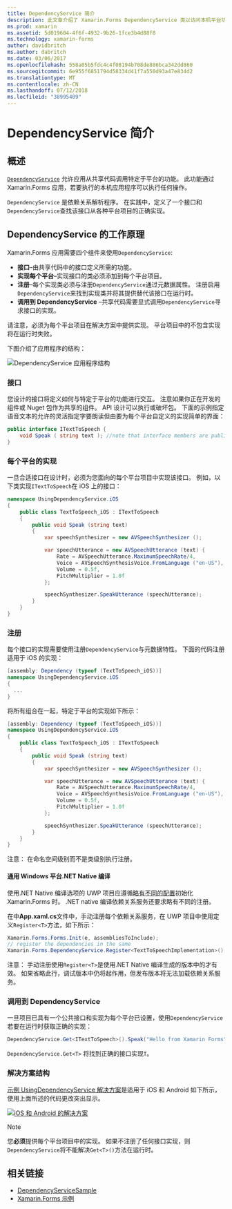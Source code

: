 ```yaml
---
title: DependencyService 简介
description: 此文章介绍了 Xamarin.Forms DependencyService 类以访问本机平台功能的工作方式。
ms.prod: xamarin
ms.assetid: 5d019604-4f6f-4932-9b26-1fce3b4d88f8
ms.technology: xamarin-forms
author: davidbritch
ms.author: dabritch
ms.date: 03/06/2017
ms.openlocfilehash: 558a05b5fdc4c4f08194b708de886bca342dd860
ms.sourcegitcommit: 6e955f6851794d58334d41f7a550d93a47e834d2
ms.translationtype: MT
ms.contentlocale: zh-CN
ms.lasthandoff: 07/12/2018
ms.locfileid: "38995409"
---
```

# <a name="introduction-to-dependencyservice"></a>DependencyService 简介

## <a name="overview"></a>概述

[`DependencyService`](xref:Xamarin.Forms.DependencyService) 允许应用从共享代码调用特定于平台的功能。 此功能通过 Xamarin.Forms 应用，若要执行的本机应用程序可以执行任何操作。

`DependencyService` 是依赖关系解析程序。 在实践中，定义了一个接口和`DependencyService`查找该接口从各种平台项目的正确实现。

## <a name="how-dependencyservice-works"></a>DependencyService 的工作原理

Xamarin.Forms 应用需要四个组件来使用`DependencyService`:

- **接口**&ndash;由共享代码中的接口定义所需的功能。
- **实现每个平台**&ndash;实现接口的类必须添加到每个平台项目。
- **注册**&ndash;每个实现类必须与注册`DependencyService`通过元数据属性。 注册启用`DependencyService`来找到实现类并将其提供替代该接口在运行时。
- **调用到 DependencyService** &ndash;共享代码需要显式调用`DependencyService`寻求接口的实现。

请注意，必须为每个平台项目在解决方案中提供实现。 平台项目中的不包含实现将在运行时失败。

下图介绍了应用程序的结构：

![](introduction-images/overview-diagram.png "DependencyService 应用程序结构")

### <a name="interface"></a>接口

您设计的接口将定义如何与特定于平台的功能进行交互。 注意如果你正在开发的组件或 Nuget 包作为共享的组件。 API 设计可以执行或破坏包。 下面的示例指定语音文本的允许的灵活指定字要朗读但由要为每个平台自定义的实现简单的界面：

```csharp
public interface ITextToSpeech {
    void Speak ( string text ); //note that interface members are public by default
}
```

### <a name="implementation-per-platform"></a>每个平台的实现

一旦合适接口在设计时，必须为您面向的每个平台项目中实现该接口。 例如，以下类实现`ITextToSpeech`在 iOS 上的接口：

```csharp
namespace UsingDependencyService.iOS
{
    public class TextToSpeech_iOS : ITextToSpeech
    {
        public void Speak (string text)
        {
            var speechSynthesizer = new AVSpeechSynthesizer ();

            var speechUtterance = new AVSpeechUtterance (text) {
                Rate = AVSpeechUtterance.MaximumSpeechRate/4,
                Voice = AVSpeechSynthesisVoice.FromLanguage ("en-US"),
                Volume = 0.5f,
                PitchMultiplier = 1.0f
            };

            speechSynthesizer.SpeakUtterance (speechUtterance);
        }
    }
}
```

### <a name="registration"></a>注册

每个接口的实现需要使用注册`DependencyService`与元数据特性。 下面的代码注册适用于 iOS 的实现：

```csharp
[assembly: Dependency (typeof (TextToSpeech_iOS))]
namespace UsingDependencyService.iOS
{
  ...
}
```

将所有组合在一起，特定于平台的实现如下所示：

```csharp
[assembly: Dependency (typeof (TextToSpeech_iOS))]
namespace UsingDependencyService.iOS
{
    public class TextToSpeech_iOS : ITextToSpeech
    {
        public void Speak (string text)
        {
            var speechSynthesizer = new AVSpeechSynthesizer ();

            var speechUtterance = new AVSpeechUtterance (text) {
                Rate = AVSpeechUtterance.MaximumSpeechRate/4,
                Voice = AVSpeechSynthesisVoice.FromLanguage ("en-US"),
                Volume = 0.5f,
                PitchMultiplier = 1.0f
            };

            speechSynthesizer.SpeakUtterance (speechUtterance);
        }
    }
}
```

注意： 在命名空间级别而不是类级别执行注册。

#### <a name="universal-windows-platform-net-native-compilation"></a>通用 Windows 平台.NET Native 编译

使用.NET Native 编译选项的 UWP 项目应遵循[略有不同的配置](~/xamarin-forms/platform/windows/installation/index.md#target-invocation-exception)初始化 Xamarin.Forms 时。 .NET native 编译依赖关系服务还要求略有不同的注册。

在中**App.xaml.cs**文件中，手动注册每个依赖关系服务，在 UWP 项目中使用定义`Register<T>`方法，如下所示：

```csharp
Xamarin.Forms.Forms.Init(e, assembliesToInclude);
// register the dependencies in the same
Xamarin.Forms.DependencyService.Register<TextToSpeechImplementation>();
```

注意： 手动注册使用`Register<T>`是使用.NET Native 编译生成的版本中的才有效。 如果省略此行，调试版本中仍将起作用，但发布版本将无法加载依赖关系服务。

### <a name="call-to-dependencyservice"></a>调用到 DependencyService

一旦项目已具有一个公共接口和实现为每个平台已设置，使用`DependencyService`若要在运行时获取正确的实现：

```csharp
DependencyService.Get<ITextToSpeech>().Speak("Hello from Xamarin Forms");
```

`DependencyService.Get<T>` 将找到正确的接口实现`T`。

### <a name="solution-structure"></a>解决方案结构

[示例 UsingDependencyService 解决方案](https://developer.xamarin.com/samples/UsingDependencyService/)是适用于 iOS 和 Android 如下所示，使用上面所述的代码更改突出显示。

 [![iOS 和 Android 的解决方案](introduction-images/solution-sml.png "DependencyService 示例解决方案结构")](introduction-images/solution.png#lightbox "DependencyService 示例解决方案结构")

> [!NOTE]
> 您**必须**提供每个平台项目中的实现。 如果不注册了任何接口实现，则`DependencyService`将不能解决`Get<T>()`方法在运行时。


## <a name="related-links"></a>相关链接

- [DependencyServiceSample](https://developer.xamarin.com/samples/xamarin-forms/UsingDependencyService/)
- [Xamarin.Forms 示例](https://developer.xamarin.com/samples/xamarin-forms/all/)
